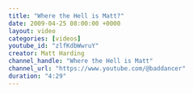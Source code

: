 ```yaml
---
title: "Where the Hell is Matt?"
date: 2009-04-25 08:00:00 +0000
layout: video
categories: [videos]
youtube_id: "zlfKdbWwruY"
creator: Matt Harding
channel_handle: "Where the Hell is Matt"
channel_url: "https://www.youtube.com/@baddancer"
duration: "4:29"
---
```

